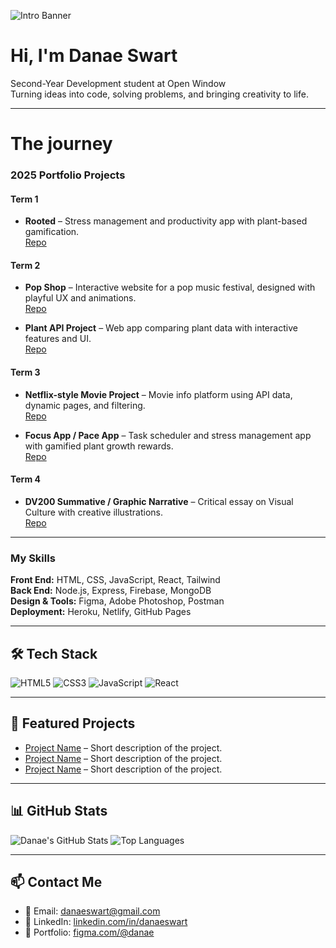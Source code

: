 <!-- ================= HEADER IMAGE ================= -->
![Intro Banner](./assets/gitIntro.png)


# Hi, I'm Danae Swart
Second-Year Development student at Open Window  
Turning ideas into code, solving problems, and bringing creativity to life.  

---
# The journey
### 2025 Portfolio Projects

#### Term 1
- **Rooted** – Stress management and productivity app with plant-based gamification.  
  [Repo](https://github.com/danaeswart/rooted)

#### Term 2
- **Pop Shop** – Interactive website for a pop music festival, designed with playful UX and animations.  
  [Repo](https://github.com/danaeswart/pop-shop)

- **Plant API Project** – Web app comparing plant data with interactive features and UI.  
  [Repo](https://github.com/danaeswart/plant-api-project)

#### Term 3
- **Netflix-style Movie Project** – Movie info platform using API data, dynamic pages, and filtering.  
  [Repo](https://github.com/danaeswart/netflix-clone)

- **Focus App / Pace App** – Task scheduler and stress management app with gamified plant growth rewards.  
  [Repo](https://github.com/danaeswart/pace-focus-app)

#### Term 4
- **DV200 Summative / Graphic Narrative** – Critical essay on Visual Culture with creative illustrations.  
  [Repo](https://github.com/danaeswart/dv200-summative)

---

### My Skills

**Front End:** HTML, CSS, JavaScript, React, Tailwind  
**Back End:** Node.js, Express, Firebase, MongoDB  
**Design & Tools:** Figma, Adobe Photoshop, Postman  
**Deployment:** Heroku, Netlify, GitHub Pages  

---


## 🛠️ Tech Stack
<!-- Add your tech badges here -->
![HTML5](https://img.shields.io/badge/-HTML5-E34F26?logo=html5&logoColor=white)
![CSS3](https://img.shields.io/badge/-CSS3-1572B6?logo=css3&logoColor=white)
![JavaScript](https://img.shields.io/badge/-JavaScript-F7DF1E?logo=javascript&logoColor=black)
![React](https://img.shields.io/badge/-React-61DAFB?logo=react&logoColor=black)
<!-- Add more as needed -->

---

## 🚀 Featured Projects
<!-- Add your DV200 projects here -->
- [Project Name](#) – Short description of the project.
- [Project Name](#) – Short description of the project.
- [Project Name](#) – Short description of the project.

---

## 📊 GitHub Stats
<!-- Dynamic stats cards -->
![Danae's GitHub Stats](https://github-readme-stats.vercel.app/api?username=danaeswart&show_icons=true&theme=radical)
![Top Languages](https://github-readme-stats.vercel.app/api/top-langs/?username=danaeswart&layout=compact)

---

## 📫 Contact Me
- 📧 Email: danaeswart@gmail.com
- 💼 LinkedIn: [linkedin.com/in/danaeswart](#)
- 🎨 Portfolio: [figma.com/@danae](#)
